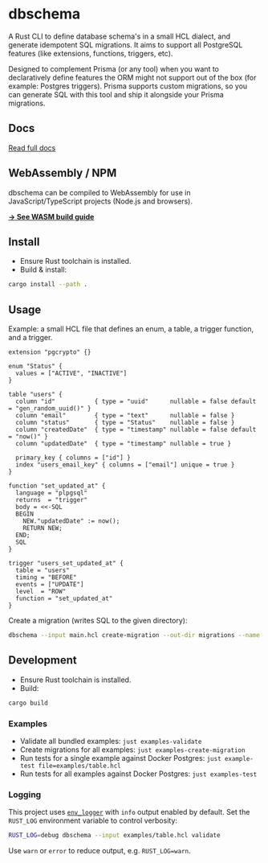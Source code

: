# dbschema

A Rust CLI to define database schema's in a small HCL dialect, and generate idempotent SQL migrations.
It aims to support all PostgreSQL features (like extensions, functions, triggers, etc).

Designed to complement Prisma (or any tool) when you want to declaratively define features the ORM might not support out of the box (for example: Postgres triggers).
Prisma supports custom migrations, so you can generate SQL with this tool and ship it alongside your Prisma migrations.

## Docs

[Read full docs](./docs/Readme.md)

## WebAssembly / NPM

dbschema can be compiled to WebAssembly for use in JavaScript/TypeScript projects (Node.js and browsers).

**[→ See WASM build guide](./docs/wasm.md)**

## Install

- Ensure Rust toolchain is installed.
- Build & install:

```bash
cargo install --path .
```

## Usage

Example: a small HCL file that defines an enum, a table, a trigger function, and a trigger.

```hcl
extension "pgcrypto" {}

enum "Status" {
  values = ["ACTIVE", "INACTIVE"]
}

table "users" {
  column "id"           { type = "uuid"      nullable = false default = "gen_random_uuid()" }
  column "email"        { type = "text"      nullable = false }
  column "status"       { type = "Status"    nullable = false }
  column "createdDate"  { type = "timestamp" nullable = false default = "now()" }
  column "updatedDate"  { type = "timestamp" nullable = true }

  primary_key { columns = ["id"] }
  index "users_email_key" { columns = ["email"] unique = true }
}

function "set_updated_at" {
  language = "plpgsql"
  returns  = "trigger"
  body = <<-SQL
  BEGIN
    NEW."updatedDate" := now();
    RETURN NEW;
  END;
  SQL
}

trigger "users_set_updated_at" {
  table = "users"
  timing = "BEFORE"
  events = ["UPDATE"]
  level  = "ROW"
  function = "set_updated_at"
}
```

Create a migration (writes SQL to the given directory):

```bash
dbschema --input main.hcl create-migration --out-dir migrations --name init
```

## Development

- Ensure Rust toolchain is installed.
- Build:

```bash
cargo build
```

### Examples

- Validate all bundled examples: `just examples-validate`
- Create migrations for all examples: `just examples-create-migration`
- Run tests for a single example against Docker Postgres: `just example-test file=examples/table.hcl`
- Run tests for all examples against Docker Postgres: `just examples-test`

### Logging

This project uses [`env_logger`](https://docs.rs/env_logger) with `info` output enabled by default.
Set the `RUST_LOG` environment variable to control verbosity:

```bash
RUST_LOG=debug dbschema --input examples/table.hcl validate
```

Use `warn` or `error` to reduce output, e.g. `RUST_LOG=warn`.
